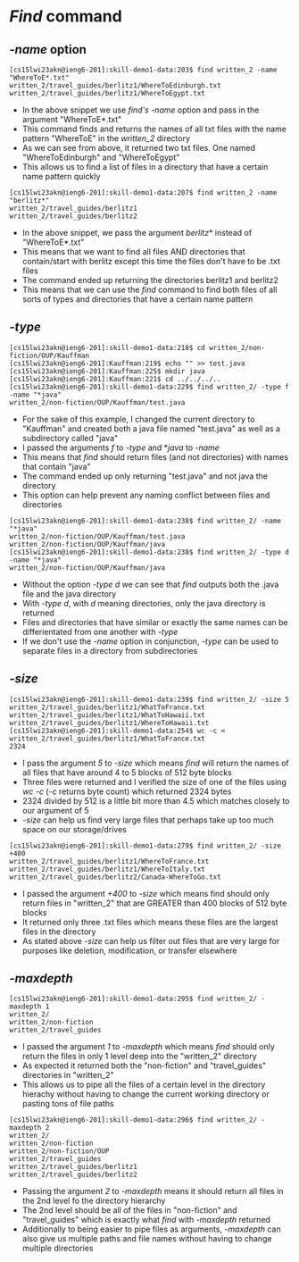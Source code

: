 # *Find* command

## *-name* option

```
[cs15lwi23akn@ieng6-201]:skill-demo1-data:203$ find written_2 -name "WhereToE*.txt"
written_2/travel_guides/berlitz1/WhereToEdinburgh.txt
written_2/travel_guides/berlitz1/WhereToEgypt.txt
```
- In the above snippet we use *find's -name* option and pass in the argument "WhereToE*.txt"
- This command finds and returns the names of all txt files with the name pattern "WhereToE" in the *written_2* directory
- As we can see from above, it returned two txt files. One named "WhereToEdinburgh" and "WhereToEgypt"
- This allows us to find a list of files in a directory that have a certain name pattern quickly

```
[cs15lwi23akn@ieng6-201]:skill-demo1-data:207$ find written_2 -name "berlitz*"
written_2/travel_guides/berlitz1
written_2/travel_guides/berlitz2
```
- In the above snippet, we pass the argument *berlitz** instead of "WhereToE*.txt"
- This means that we want to find all files AND directories that contain/start with berlitz except this time the files don't have to be .txt files
- The command ended up returning the directories berlitz1 and berlitz2
- This means that we can use the *find* command to find both files of all sorts of types and directories that have a certain name pattern

## *-type*

```
[cs15lwi23akn@ieng6-201]:skill-demo1-data:218$ cd written_2/non-fiction/OUP/Kauffman 
[cs15lwi23akn@ieng6-201]:Kauffman:219$ echo "" >> test.java
[cs15lwi23akn@ieng6-201]:Kauffman:225$ mkdir java
[cs15lwi23akn@ieng6-201]:Kauffman:221$ cd ../../../..
[cs15lwi23akn@ieng6-201]:skill-demo1-data:229$ find written_2/ -type f -name "*java"
written_2/non-fiction/OUP/Kauffman/test.java
```
- For the sake of this example, I changed the current directory to "Kauffman" and created both a java file named "test.java" as well as a subdirectory called "java"
- I passed the arguments *f* to *-type* and **java* to *-name*
- This means that *find* should return files (and not directories) with names that contain "java"
- The command ended up only returning "test.java" and not java the directory
- This option can help prevent any naming conflict between files and directories

```
[cs15lwi23akn@ieng6-201]:skill-demo1-data:238$ find written_2/ -name "*java"
written_2/non-fiction/OUP/Kauffman/test.java
written_2/non-fiction/OUP/Kauffman/java
[cs15lwi23akn@ieng6-201]:skill-demo1-data:238$ find written_2/ -type d -name "*java"
written_2/non-fiction/OUP/Kauffman/java
```
- Without the option *-type d* we can see that *find* outputs both the .java file and the java directory
- With *-type d*, with *d* meaning directories, only the java directory is returned
- Files and directories that have similar or exactly the same names can be differientated from one another with *-type*
- If we don't use the *-name* option in conjunction, *-type* can be used to separate files in a directory from subdirectories

## *-size*

```
[cs15lwi23akn@ieng6-201]:skill-demo1-data:239$ find written_2/ -size 5       
written_2/travel_guides/berlitz1/WhatToFrance.txt
written_2/travel_guides/berlitz1/WhatToHawaii.txt
written_2/travel_guides/berlitz1/WhereToHawaii.txt
[cs15lwi23akn@ieng6-201]:skill-demo1-data:254$ wc -c < written_2/travel_guides/berlitz1/WhatToFrance.txt
2324
```
- I pass the argument *5* to *-size* which means *find* will return the names of all files that have around 4 to 5 blocks of 512 byte blocks
- Three files were returned and I verified the size of one of the files using *wc -c* (*-c* returns byte count) which returned 2324 bytes
- 2324 divided by 512 is a little bit more than 4.5 which matches closely to our argument of 5
- *-size* can help us find very large files that perhaps take up too much space on our storage/drives

```
[cs15lwi23akn@ieng6-201]:skill-demo1-data:279$ find written_2/ -size +400
written_2/travel_guides/berlitz1/WhereToFrance.txt
written_2/travel_guides/berlitz1/WhereToItaly.txt
written_2/travel_guides/berlitz2/Canada-WhereToGo.txt
```
- I passed the argument *+400* to *-size* which means find should only return files in "written_2" that are GREATER than 400 blocks of 512 byte blocks
- It returned only three .txt files which means these files are the largest files in the directory
- As stated above *-size* can help us filter out files that are very large for purposes like deletion, modification, or transfer elsewhere

## *-maxdepth*

```
[cs15lwi23akn@ieng6-201]:skill-demo1-data:295$ find written_2/ -maxdepth 1 
written_2/
written_2/non-fiction
written_2/travel_guides
```
- I passed the argument *1* to *-maxdepth* which means *find* should only return the files in only 1 level deep into the "written_2" directory
- As expected it returned both the "non-fiction" and "travel_guides" directories in "written_2"
- This allows us to pipe all the files of a certain level in the directory hierachy without having to change the current working directory or pasting tons of file paths

```
[cs15lwi23akn@ieng6-201]:skill-demo1-data:296$ find written_2/ -maxdepth 2
written_2/
written_2/non-fiction
written_2/non-fiction/OUP
written_2/travel_guides
written_2/travel_guides/berlitz1
written_2/travel_guides/berlitz2
```
- Passing the argument *2* to *-maxdepth* means it should return all files in the 2nd level fo the directory hierarchy
- The 2nd level should be all of the files in "non-fiction" and "travel_guides" which is exactly what *find* with *-maxdepth* returned
- Additionally to being easier to pipe files as arguments, *-maxdepth* can also give us multiple paths and file names without having to change multiple directories
